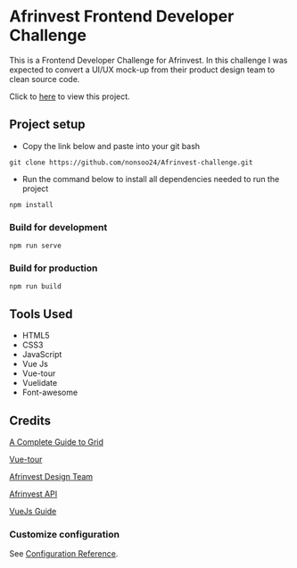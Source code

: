 # Afrinvest Frontend Developer Challenge

This is a Frontend Developer Challenge for Afrinvest. In this challenge I was expected to convert a UI/UX mock-up from their product design team to clean source code.

Click to [here](https://afrinvest-challenge.netlify.app/) to view this project.

## Project setup

- Copy the link below and paste into  your git bash

```git
git clone https://github.com/nonsoo24/Afrinvest-challenge.git
```

- Run the command below to install all dependencies needed to run the project

```npm
npm install
```

### Build for development

```npm
npm run serve
```

### Build for production

```npm
npm run build
```

## Tools Used

- HTML5
- CSS3
- JavaScript
- Vue Js
- Vue-tour
- Vuelidate
- Font-awesome

## Credits


[A Complete Guide to Grid](https://css-tricks.com/snippets/css/complete-guide-grid/)

[Vue-tour](https://github.com/pulsardev/vue-tour)

[Afrinvest Design Team](https://henry186360.invisionapp.com/console/share/2P1RQ2A1EU/495394872/play)

[Afrinvest API](https://documenter.getpostman.com/view/1185261/TVev44yu)

[VueJs Guide](https://vuejs.org/v2/guide/)

### Customize configuration

See [Configuration Reference](https://cli.vuejs.org/config/).
